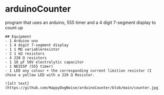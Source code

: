 # arduinoCounter
program that uses an arduino, 555 timer and a 4 digit 7-segment display to count up
```
## Equipment
- 1 Arduino uno
- 1 4 digit 7-segment display
- 1 1 MΩ variableresistor
- 2 1 kΩ resistors
- 4 220 Ω resistors
- 1 10 μF 50V electrolytic capacitor
- 1 NE555P (555 timer)
- 1 LED any colour + the corresponding current limition resistor (I chose a yellow LED with a 220 Ω Resistor.
```


```
![alt text](https://github.com/HappyDogNoise/arduinoCounter/blob/main/counter.jpg)
```

